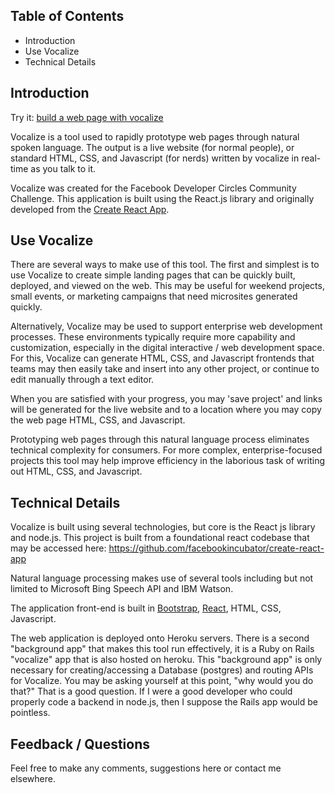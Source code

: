 ## Table of Contents

- Introduction
- Use Vocalize
- Technical Details

## Introduction

Try it:  [build a web page with vocalize](http://vocalize-3.herokuapp.com/)

Vocalize is a tool used to rapidly prototype web pages through natural spoken language.  The output is a live website (for normal people), or standard HTML, CSS, and Javascript (for nerds) written by vocalize in real-time as you talk to it.  

Vocalize was created for the Facebook Developer Circles Community Challenge.  This application is built using the React.js library and originally developed from the [Create React App](https://github.com/facebookincubator/create-react-app).

## Use Vocalize

There are several ways to make use of this tool.  The first and simplest is to use Vocalize to create simple landing pages that can be quickly built, deployed, and viewed on the web.  This may be useful for weekend projects, small events, or marketing campaigns that need microsites generated quickly.

Alternatively, Vocalize may be used to support enterprise web development processes.  These environments typically require more capability and customization, especially in the digital interactive / web development space.  For this, Vocalize can generate HTML, CSS, and Javascript frontends that teams may then easily take and insert into any other project, or continue to edit manually through a text editor.

When you are satisfied with your progress, you may 'save project' and links will be generated for the live website and to a location where you may copy the web page HTML, CSS, and Javascript.

Prototyping web pages through this natural language process eliminates technical complexity for consumers.  For more complex, enterprise-focused projects this tool may help improve efficiency in the laborious task of writing out HTML, CSS, and Javascript.

## Technical Details

Vocalize is built using several technologies, but core is the React js library and node.js.  This project is built from a foundational react codebase that may be accessed here:  https://github.com/facebookincubator/create-react-app

Natural language processing makes use of several tools including but not limited to Microsoft Bing Speech API and IBM Watson.

The application front-end is built in [Bootstrap](https://getbootstrap.com/), [React](https://reactjs.org/), HTML, CSS, Javascript.

The web application is deployed onto Heroku servers.  There is a second "background app" that makes this tool run effectively, it is a Ruby on Rails "vocalize" app that is also hosted on heroku.  This "background app" is only necessary for creating/accessing a Database (postgres) and routing APIs for Vocalize.  You may be asking yourself at this point, "why would you do that?"  That is a good question.  If I were a good developer who could properly code a backend in node.js, then I suppose the Rails app would be pointless.


## Feedback / Questions

Feel free to make any comments, suggestions here or contact me elsewhere.

